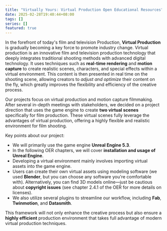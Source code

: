 ```yaml
---
title: "Virtually Yours: Virtual Production Open Educational Resources"
date: 2025-02-28T19:40:44+08:00
tags: []
series: []
featured: true
---
```


In the forefront of today's film and television Production, **Virtual Production** is gradually becoming a key force to promote industry change. Virtual production is an innovative film and television production technology that deeply integrates traditional shooting methods with advanced digital technology. It uses techniques such as **real-time rendering** and **motion capture** to create realistic scenes, characters, and special effects within a virtual environment. This content is then presented in real time on the shooting scene, allowing creators to *adjust and optimize* their content on the fly, which greatly improves the flexibility and efficiency of the creative process.

Our projects focus on virtual production and motion capture filmmaking. After several in-depth meetings with stakeholders, we decided on a project direction that uses the game engine to create **two virtual scenes** specifically for film production. These virtual scenes fully leverage the advantages of virtual production, offering a highly flexible and realistic environment for film shooting.

Key points about our project:
- We will primarily use the game engine **Unreal Engine 5.3**.
- In the following OER chapters, we will cover **installation and usage of Unreal Engine**.
- Developing a virtual environment mainly involves importing virtual assets into the game engine.
- Users can create their own virtual assets using modeling software (we used **Blender**, but you can choose any software you're comfortable with). Alternatively, you can find 3D models online—just be cautious about **copyright issues** (see chapter 2.4.1 of the OER for more details on licenses).
- We also utilize several plugins to streamline our workflow, including **Fab**, **Twinmotion**, and **Datasmith**.

This framework will not only enhance the creative process but also ensure a **highly efficient** production environment that takes full advantage of modern virtual production techniques.